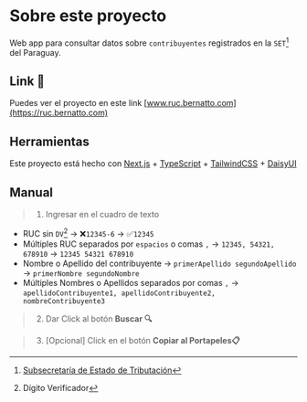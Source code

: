 # Sobre este proyecto

Web app para consultar datos sobre `contribuyentes` registrados en la `SET`[^1] del Paraguay.

[^1]: [Subsecretaría de Estado de Tributación](https://www.set.gov.py/web/portal-institucional/)

## Link 🚀

Puedes ver el proyecto en este link [www.ruc.bernatto.com](https://ruc.bernatto.com)

## Herramientas

Este proyecto está hecho con [Next.js](https://nextjs.org/) + [TypeScript](https://www.typescriptlang.org) + [TailwindCSS](https://tailwindcss.com) + [DaisyUI](https://daisyui.com)

## Manual

> 1. Ingresar en el cuadro de texto

- RUC sin `DV`[^2] → ❌`12345-6` → ✅`12345`
  [^2]: Dígito Verificador
- Múltiples RUC separados por `espacios` o comas `,` → `12345, 54321, 678910` → `12345 54321 678910`
- Nombre o Apellido del contribuyente → `primerApellido segundoApellido` → `primerNombre segundoNombre`
- Múltiples Nombres o Apellidos separados por comas `,` → `apellidoContribuyente1, apellidoContribuyente2, nombreContribuyente3`

> 2. Dar Click al botón **Buscar 🔍**

> 3. [Opcional] Click en el botón **Copiar al Portapeles📋**
